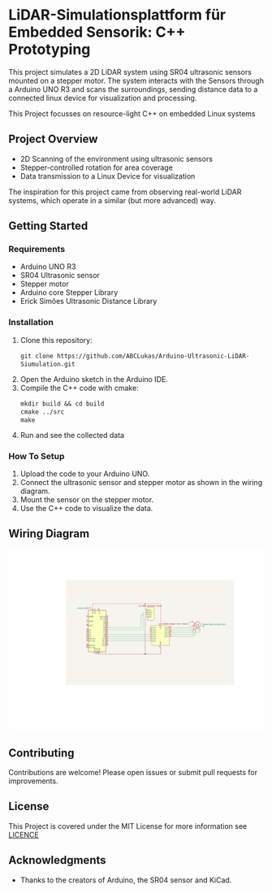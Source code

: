 # LiDAR-Simulationsplattform für Embedded Sensorik: C++ Prototyping

This project simulates a 2D LiDAR system using SR04 ultrasonic sensors mounted on a stepper motor. The system interacts with the Sensors through a Arduino UNO R3 and scans the surroundings, sending distance data to a connected linux device for visualization and processing.

This Project focusses on resource-light C++ on embedded Linux systems

## Project Overview

- 2D Scanning of the environment using ultrasonic sensors
- Stepper-controlled rotation for area coverage
- Data transmission to a Linux Device for visualization

The inspiration for this project came from observing real-world LiDAR systems, which operate in a similar (but more advanced) way.

## Getting Started

### Requirements

- Arduino UNO R3
- SR04 Ultrasonic sensor
- Stepper motor
- Arduino core Stepper Library
- Erick Simões Ultrasonic Distance Library

### Installation

1. Clone this repository:
    ```
    git clone https://github.com/ABCLukas/Arduino-Ultrasonic-LiDAR-Siumulation.git
    ```
1. Open the Arduino sketch in the Arduino IDE.
1. Compile the C++ code with cmake:
    ```
    mkdir build && cd build
    cmake ../src
    make
    ```
1. Run and see the collected data

### How To Setup

1. Upload the code to your Arduino UNO.
1. Connect the ultrasonic sensor and stepper motor as shown in the wiring diagram.
1. Mount the sensor on the stepper motor.
1. Use the C++ code to visualize the data.



## Wiring Diagram

![schematic](https://github.com/ABCLukas/Arduino-Ultrasonic-LiDAR-Siumulation/blob/main/images/LiDAR.png)

## Contributing

Contributions are welcome! Please open issues or submit pull requests for improvements. 

## License

This Project is covered under the MIT License for more information see [LICENCE](https://github.com/ABCLukas/Arduino-Ultrasonic-LiDAR-Siumulation/blob/main/LICENSE)

## Acknowledgments

- Thanks to the creators of Arduino, the SR04 sensor and KiCad.
